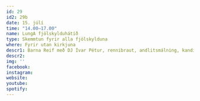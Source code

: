 ```yaml
---
id: 29
id2: 29b
date: 15. júlí
time: "14.00–17.00"
name: LungA fjölskylduhátíð
type: Skemmtun fyrir alla fjölskylduna
where: Fyrir utan kirkjuna
descr1: Barna Reif með DJ Ívar Pétur, rennibraut, andlitsmálning, kandífloss og skemmtun!
descr2: 
img: ''
facebook: 
instagram:  
website:
youtube: 
spotify:
---
```

